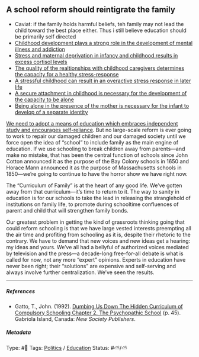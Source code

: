 ## A school reform should reintigrate the family

* Caviat: if the family holds harmful beliefs, teh family may not lead the child toward the best place either. Thus i still believe education should be primarily self directed
* [Childhood development plays a strong role in the development of mental illness and addiction](Childhood%20development%20plays%20a%20strong%20role%20in%20the%20development%20of%20mental%20illness%20and%20addiction.md)
* [Stress and maternal deprivation in infancy and childhood results in excess cortisol levels](Stress%20and%20maternal%20deprivation%20in%20infancy%20and%20childhood%20results%20in%20excess%20cortisol%20levels.md)
* [The quality of the realtionships with childhood caregivers determines the capacity for a healthy stress-response](The%20quality%20of%20the%20realtionships%20with%20childhood%20caregivers%20determines%20the%20capacity%20for%20a%20healthy%20stress-response.md)
* [A stressful childhood can result in an overactive stress response in later life](A%20stressful%20childhood%20can%20result%20in%20an%20overactive%20stress%20response%20in%20later%20life.md)
* [A secure attachment in childhood is necessary for the development of the capacity to be alone](A%20secure%20attachment%20in%20childhood%20is%20necessary%20for%20the%20development%20of%20the%20capacity%20to%20be%20alone.md)
* [Being alone in the presence of the mother is necessary for the infant to develop of a separate identity](Being%20alone%20in%20the%20presence%20of%20the%20mother%20is%20necessary%20for%20the%20infant%20to%20develop%20of%20a%20separate%20identity.md)

[We need to adopt a means of education which embraces independent study and encourages self-reliance](We%20need%20to%20adopt%20a%20means%20of%20education%20which%20embraces%20independent%20study%20and%20encourages%20self-reliance.md). But no large-scale reform is ever going to work to repair our damaged children and our damaged society until we force open the idea of “school” to include family as the main engine of education. If we use schooling to break children away from parents—and make no mistake, that has been the central function of schools since John Cotton announced it as the purpose of the Bay Colony schools in 1650 and Horace Mann announced it as the purpose of Massachusetts schools in 1850—we’re going to continue to have the horror show we have right now.

The “Curriculum of Family” is at the heart of any good life. We’ve gotten away from that curriculum—it’s time to return to it. The way to sanity in education is for our schools to take the lead in releasing the stranglehold of institutions on family life, to promote during schooltime confluences of parent and child that will strengthen family bonds.

Our greatest problem in getting the kind of grassroots thinking going that could reform schooling is that we have large vested interests preempting all the air time and profiting from schooling as it is, despite their rhetoric to the contrary. We have to demand that new voices and new ideas get a hearing: my ideas and yours. We’ve all had a bellyful of authorized voices mediated by television and the press—a decade-long free-for-all debate is what is called for now, not any more “expert” opinions. Experts in education have never been right; their “solutions” are expensive and self-serving and always involve further centralization. We’ve seen the results.

---

##### References

* Gatto, T., John. (1992). [Dumbing Us Down The Hidden Curriculum of Compulsory Schooling Chapter 2. The Psychopathic School](Dumbing%20Us%20Down%20The%20Hidden%20Curriculum%20of%20Compulsory%20Schooling%20Chapter%202.%20The%20Psychopathic%20School.md) (p. 45). Gabriola Island, Canada: *New Society Publishers*.

##### Metadata

Type: #🔴 
Tags: [Politics](Politics.md) / [Education]()
Status: #⛅️/⛅️ 
